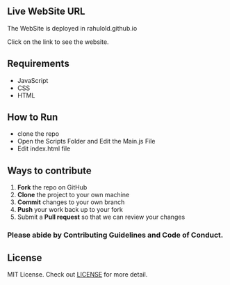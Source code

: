 ## Live WebSite URL
The WebSite is deployed in rahulold.github.io

Click on the link to see the website.

## Requirements

- JavaScript
- CSS
- HTML

## How to Run

- clone the repo
- Open the Scripts Folder and Edit the Main.js File
- Edit index.html file

## Ways to contribute
 1. **Fork** the repo on GitHub
 2. **Clone** the project to your own machine
 3. **Commit** changes to your own branch
 4. **Push** your work back up to your fork
 5. Submit a **Pull request** so that we can review your changes
 
 ### Please abide by  **Contributing Guidelines** and **Code of Conduct**.
 
  ## License

MIT License.
Check out [LICENSE](./LICENSE) for more detail.

